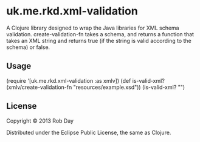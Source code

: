 # uk.me.rkd.xml-validation

A Clojure library designed to wrap the Java libraries for XML schema validation. create-validation-fn takes a schema, and returns a function that takes an XML string and returns true (if the string is valid according to the schema) or false.

## Usage

(require '[uk.me.rkd.xml-validation :as xmlv])
(def is-valid-xml? (xmlv/create-validation-fn "resources/example.xsd"))
(is-valid-xml? "<foo><bar/></foo>")

## License

Copyright © 2013 Rob Day

Distributed under the Eclipse Public License, the same as Clojure.
